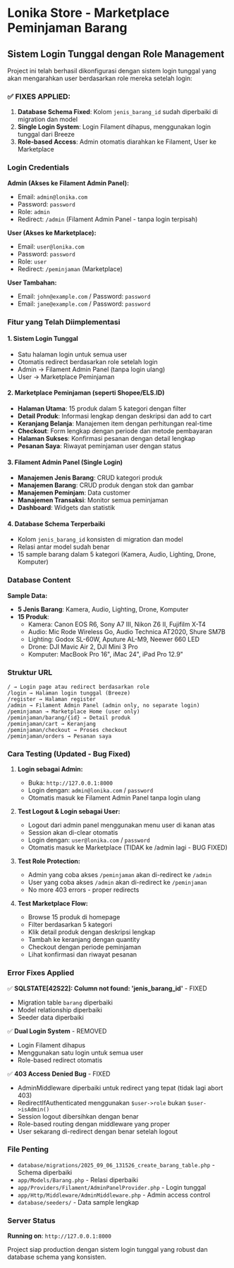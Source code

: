 # Lonika Store - Marketplace Peminjaman Barang

## Sistem Login Tunggal dengan Role Management

Project ini telah berhasil dikonfigurasi dengan sistem login tunggal yang akan mengarahkan user berdasarkan role mereka setelah login:

### ✅ **FIXES APPLIED:**

1. **Database Schema Fixed**: Kolom `jenis_barang_id` sudah diperbaiki di migration dan model
2. **Single Login System**: Login Filament dihapus, menggunakan login tunggal dari Breeze
3. **Role-based Access**: Admin otomatis diarahkan ke Filament, User ke Marketplace

### Login Credentials

**Admin (Akses ke Filament Admin Panel):**

-   Email: `admin@lonika.com`
-   Password: `password`
-   Role: `admin`
-   Redirect: `/admin` (Filament Admin Panel - tanpa login terpisah)

**User (Akses ke Marketplace):**

-   Email: `user@lonika.com`
-   Password: `password`
-   Role: `user`
-   Redirect: `/peminjaman` (Marketplace)

**User Tambahan:**

-   Email: `john@example.com` / Password: `password`
-   Email: `jane@example.com` / Password: `password`

### Fitur yang Telah Diimplementasi

#### 1. **Sistem Login Tunggal**

-   Satu halaman login untuk semua user
-   Otomatis redirect berdasarkan role setelah login
-   Admin → Filament Admin Panel (tanpa login ulang)
-   User → Marketplace Peminjaman

#### 2. **Marketplace Peminjaman (seperti Shopee/ELS.ID)**

-   **Halaman Utama**: 15 produk dalam 5 kategori dengan filter
-   **Detail Produk**: Informasi lengkap dengan deskripsi dan add to cart
-   **Keranjang Belanja**: Manajemen item dengan perhitungan real-time
-   **Checkout**: Form lengkap dengan periode dan metode pembayaran
-   **Halaman Sukses**: Konfirmasi pesanan dengan detail lengkap
-   **Pesanan Saya**: Riwayat peminjaman user dengan status

#### 3. **Filament Admin Panel (Single Login)**

-   **Manajemen Jenis Barang**: CRUD kategori produk
-   **Manajemen Barang**: CRUD produk dengan stok dan gambar
-   **Manajemen Peminjam**: Data customer
-   **Manajemen Transaksi**: Monitor semua peminjaman
-   **Dashboard**: Widgets dan statistik

#### 4. **Database Schema Terperbaiki**

-   Kolom `jenis_barang_id` konsisten di migration dan model
-   Relasi antar model sudah benar
-   15 sample barang dalam 5 kategori (Kamera, Audio, Lighting, Drone, Komputer)

### Database Content

**Sample Data:**

-   **5 Jenis Barang**: Kamera, Audio, Lighting, Drone, Komputer
-   **15 Produk**:
    -   Kamera: Canon EOS R6, Sony A7 III, Nikon Z6 II, Fujifilm X-T4
    -   Audio: Mic Rode Wireless Go, Audio Technica AT2020, Shure SM7B
    -   Lighting: Godox SL-60W, Aputure AL-M9, Neewer 660 LED
    -   Drone: DJI Mavic Air 2, DJI Mini 3 Pro
    -   Komputer: MacBook Pro 16", iMac 24", iPad Pro 12.9"

### Struktur URL

```
/ → Login page atau redirect berdasarkan role
/login → Halaman login tunggal (Breeze)
/register → Halaman register
/admin → Filament Admin Panel (admin only, no separate login)
/peminjaman → Marketplace Home (user only)
/peminjaman/barang/{id} → Detail produk
/peminjaman/cart → Keranjang
/peminjaman/checkout → Proses checkout
/peminjaman/orders → Pesanan saya
```

### Cara Testing (Updated - Bug Fixed)

1. **Login sebagai Admin:**

    - Buka: `http://127.0.0.1:8000`
    - Login dengan: `admin@lonika.com` / `password`
    - Otomatis masuk ke Filament Admin Panel tanpa login ulang

2. **Test Logout & Login sebagai User:**

    - Logout dari admin panel menggunakan menu user di kanan atas
    - Session akan di-clear otomatis
    - Login dengan: `user@lonika.com` / `password`
    - Otomatis masuk ke Marketplace (TIDAK ke /admin lagi - BUG FIXED)

3. **Test Role Protection:**

    - Admin yang coba akses `/peminjaman` akan di-redirect ke `/admin`
    - User yang coba akses `/admin` akan di-redirect ke `/peminjaman`
    - No more 403 errors - proper redirects

4. **Test Marketplace Flow:**
    - Browse 15 produk di homepage
    - Filter berdasarkan 5 kategori
    - Klik detail produk dengan deskripsi lengkap
    - Tambah ke keranjang dengan quantity
    - Checkout dengan periode peminjaman
    - Lihat konfirmasi dan riwayat pesanan

### Error Fixes Applied

✅ **SQLSTATE[42S22]: Column not found: 'jenis_barang_id'** - FIXED

-   Migration table `barang` diperbaiki
-   Model relationship diperbaiki
-   Seeder data diperbaiki

✅ **Dual Login System** - REMOVED

-   Login Filament dihapus
-   Menggunakan satu login untuk semua user
-   Role-based redirect otomatis

✅ **403 Access Denied Bug** - FIXED

-   AdminMiddleware diperbaiki untuk redirect yang tepat (tidak lagi abort 403)
-   RedirectIfAuthenticated menggunakan `$user->role` bukan `$user->isAdmin()`
-   Session logout dibersihkan dengan benar
-   Role-based routing dengan middleware yang proper
-   User sekarang di-redirect dengan benar setelah logout

### File Penting

-   `database/migrations/2025_09_06_131526_create_barang_table.php` - Schema diperbaiki
-   `app/Models/Barang.php` - Relasi diperbaiki
-   `app/Providers/Filament/AdminPanelProvider.php` - Login tunggal
-   `app/Http/Middleware/AdminMiddleware.php` - Admin access control
-   `database/seeders/` - Data sample lengkap

### Server Status

**Running on**: `http://127.0.0.1:8000`

Project siap production dengan sistem login tunggal yang robust dan database schema yang konsisten.
